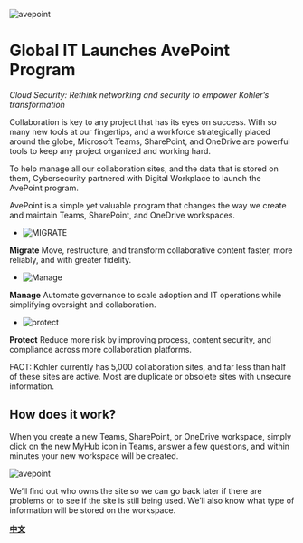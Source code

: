 ![avepoint](https://www.avepoint.com/blog/wp-content/uploads/2018/07/AvePoint__Logo.jpg)
# Global IT Launches AvePoint Program
*Cloud Security: Rethink networking and security to empower Kohler’s transformation*
 
Collaboration is key to any project that has its eyes on success. With so many new tools at our fingertips, and a workforce strategically placed around the globe, Microsoft Teams, SharePoint, and OneDrive are powerful tools to keep any project organized and working hard.

To help manage all our collaboration sites, and the data that is stored on them, Cybersecurity partnered with Digital Workplace to launch the AvePoint program.

AvePoint is a simple yet valuable program that changes the way we create and maintain Teams, SharePoint, and OneDrive workspaces.

- ![MIGRATE](https://cdn.avepoint.com/cpassets/images/icons/home-icon-migrate.svg)

__Migrate__
Move, restructure, and transform collaborative content faster, more reliably, and with greater fidelity.

- ![Manage](https://cdn.avepoint.com/cpassets/images/icons/home-icon-manage.svg)

__Manage__
Automate governance to scale adoption and IT operations while simplifying oversight and collaboration.


- ![protect](https://cdn.avepoint.com/cpassets/images/icons/home-icon-protect.svg)

__Protect__
Reduce more risk by improving process, content security, and compliance across more collaboration platforms.

FACT: Kohler currently has 5,000 collaboration sites, and far less than half of these sites are active. Most are duplicate or obsolete sites with unsecure information.

## How does it work?

When you create a new Teams, SharePoint, or OneDrive workspace, simply click on the new MyHub icon in Teams, answer a few questions, and within minutes your new workspace will be created.

![avepoint](http://blogs.perficient.com/microsoft/files/2014/07/AOS-Methodology.jpg)

We’ll find out who owns the site so we can go back later if there are problems or to see if the site is still being used. We’ll also know what type of information will be stored on the workspace.

[**中文**](https://mp.weixin.qq.com/s?__biz=MzA5NzYzNjMyMw==&mid=2649509469&idx=1&sn=dea18dd090cb6529ecbe391afd36e376&chksm=888534d1bff2bdc76fe653579374132d7ee7906f29560e539218b968f31b87a50f42af85ae42&token=1184698480&lang=zh_CN#rd)



  

 
